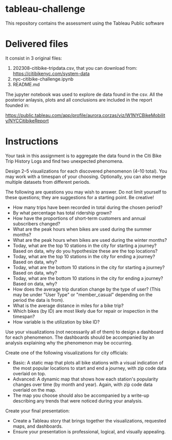 # tableau-challenge
This repository contains the assessment using the Tableau Public software

# Delivered files

It consist in 3 original files:

1. 202308-citibike-tripdata.csv, that you can download from: https://citibikenyc.com/system-data
2. nyc-citibike-challenge.ipynb
3. README.md

The jupyter notebook was used to explore de data found in the csv. All the posterior anlaysis, plots and all conclusions are included in the report founded in:

https://public.tableau.com/app/profile/aurora.corzas/viz/W1NYCBikeMobility/NYCCitibikeReport

# Instructions

Your task in this assignment is to aggregate the data found in the Citi Bike Trip History Logs and find two unexpected phenomena.

Design 2–5 visualizations for each discovered phenomenon (4–10 total). You may work with a timespan of your choosing. Optionally, you can also merge multiple datasets from different periods.

The following are questions you may wish to answer. Do not limit yourself to these questions; they are suggestions for a starting point. Be creative!

* How many trips have been recorded in total during the chosen period?
* By what percentage has total ridership grown?
* How have the proportions of short-term customers and annual subscribers changed?
* What are the peak hours when bikes are used during the summer months?
* What are the peak hours when bikes are used during the winter months?
* Today, what are the top 10 stations in the city for starting a journey? Based on data, why do you hypothesize these are the top locations?
* Today, what are the top 10 stations in the city for ending a journey? Based on data, why?
* Today, what are the bottom 10 stations in the city for starting a journey? Based on data, why?
* Today, what are the bottom 10 stations in the city for ending a journey? Based on data, why?
* How does the average trip duration change by the type of user? (This may be under "User Type" or "member_casual" depending on the period the data is from).
* What is the average distance in miles for a bike trip?
* Which bikes (by ID) are most likely due for repair or inspection in the timespan?
* How variable is the utilization by bike ID?

Use your visualizations (not necessarily all of them) to design a dashboard for each phenomenon. The dashboards should be accompanied by an analysis explaining why the phenomenon may be occurring.

Create one of the following visualizations for city officials:

* Basic: A static map that plots all bike stations with a visual indication of the most popular locations to start and end a journey, with zip code data overlaid on top.
* Advanced: A dynamic map that shows how each station's popularity changes over time (by month and year). Again, with zip code data overlaid on the map.
* The map you choose should also be accompanied by a write-up describing any trends that were noticed during your analysis.

Create your final presentation:

* Create a Tableau story that brings together the visualizations, requested maps, and dashboards.
* Ensure your presentation is professional, logical, and visually appealing.



